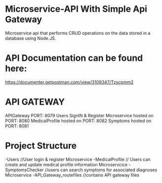 # Microservice-API With Simple Api Gateway
 Microservice api that performs CRUD operations on the data stored in a database using Node.JS.
# API Documentation can be found here:
   https://documenter.getpostman.com/view/3109347/Tzscpmm2
# API GATEWAY
  APIGateway PORT: 8079
  Users SignIN & Register Microservice hosted on PORT: 8080
  MedicalProfile hosted on PORT: 8082
  Symptoms hosted on PORT: 8081
# Project Structure
   -Users //User login & register Microservice
   -MedicalProfile // Users can create and update medical profile information Microservcice
   -SymptomsChecker  //users can search symptoms for associated diagnoses Microservice
   -API_Gateway_routefiles  //contains API gateway files
